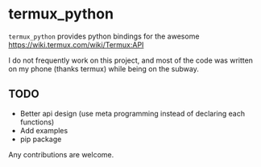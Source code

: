 # termux_python

`termux_python` provides python bindings for the awesome https://wiki.termux.com/wiki/Termux:API

I do not frequently work on this project, and most of the code was written on my phone (thanks termux) while being
on the subway.

## TODO

- Better api design (use meta programming instead of declaring each functions)
- Add examples
- pip package

Any contributions are welcome.
